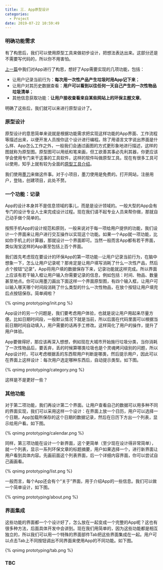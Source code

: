 ```yaml
---
title: 三. App原型设计
categories:
  - Project
date: 2019-07-22 10:59:49
---
```


### 明确功能需求

有了构思后，我们可以使用原型工具来做初步设计，把想法表达出来。这部分还是不需要写代码的，所以你不用害怕。

[上一篇](../App-Conception)中我们对App进行了构思，想好了App需要实现的几项功能，包括：

- 让用户记录当前行为：**每次用一次性产品产生垃圾时用App记下来**；
- 让用户对其历史数据查看：**用户可以看到以往任何一天自己产生的一次性物品垃圾清单**；
- 其他信息获取功能：**让用户接收查看来自某些网站上的环保主题文章**。

明确了这些后，我们就可以来进行原型设计了。


### 原型设计

原型设计的意思简单来说就是根据功能需求把实现这样功能的App界面、工作流程等描述出来，以便开发人员按你这个设计进行编程。除了用语言文字说出界面是什么样、App怎么工作之外，一般我们会通过画图的方式更形象地进行描述，这样的图就称为原型图。原型图可以用纸和笔来画，但工欲善其事必先利其器，你更应该学会使用专门来干这事的工具软件，这样的软件叫做原型工具。现在有很多工具可以使用，知乎上就有较为全面的[原型工具介绍](https://www.zhihu.com/question/19592829)。

我们使用[墨刀](https://modao.cc)来做这件事。对于小项目，墨刀使用是免费的。打开网站，注册用户，登陆，创建项目，此处不赘。

### 一个功能：记录

App的设计本身并不是信息领域的事儿，而是是设计领域的。一般大型的App会有专门的设计专业人士来完成设计过程。现在我们请不起专业人员来帮你做，那就自己动手做个简单的。

按照手机App的设计规范和原则，一般来说对于每一项给用户提供的功能，我们设计一个界面来让用户进行交互操作以实现这个功能。如果一个App就一项功能，比如你手机上的计算器，那就设计一个界面即可。当然一般而言App都有若干界面，类似淘宝这样的App甚至包括上百个界面。

我们首先考虑现在要设计的环保App的第一项功能--让用户记录当前行为，在脑中想象一下，怎么让用户记录呢？那肯定是让用户填写消耗了什么一次性产品，然后点个按钮“记录”，App将用户填的数据保存下来，记录功能就这样完成。所以界面上应该有若干输入框让用户输入你需要记录的信息，例如包括：时间、物品、数量甚至地点。你可以用墨刀画出下面这样一个界面原型图，有四个输入框，让用户可以输入哪天哪个时间段消耗了什么类型的什么一次性物品，在放个按钮让用户填完后点按钮保存。简单阀啦？

{% qnimg prototyping/init.png %}

App设计的另一个问题是，我们要考虑用户体验，也就是说让用户用起来尽量方便。比如日期时间段，一般默认情况下就是当前，所以后面在代码里面可以根据当前日期时间自动填入，用户需要的话再手工修改。这样简化了用户的操作，提升了用户体验。

App要做得好，那应该再深入想想，例如现在大城市开始施行垃圾分类，当你消耗了一次性物品后，要丢弃，丢的时候算哪类垃圾也是个灵魂拷问级别的问题，所以App设计时，可以考虑根据丢的东西帮用户判断是哪类，然后提示用户，因此可以在界面上这样设计：每次用户选定哪种东西后，自动提示类型。如下图。

{% qnimg prototyping/category.png %}

这样是不是更好一些？

### 其他功能

对于第二项功能，我们再设计第二个界面。让用户查看自己的数据可以用多种不同的界面实现，我们可以采用这样一个设计：在界面上放一个日历，用户可以选择一个日期，App加载所保存的这个日期的数据记录，然后在日历下方出一个列表，显示给用户看。如下图。

{% qnimg prototyping/calendar.png %}

同样，第三项功能在设计一个新界面，这个更简单（至少现在设计得非常简单），就一个列表，显示一系列环保文章的标题摘要，用户如果选择一个，进行新界面让用户看到具体内容。先画前面这个列表界面，后一个详细内容界面，你可以尝试自己画画看。

{% qnimg prototyping/list.png %}

一般而言，每个App还会有个“关于”界面，用于介绍App的一些信息。我们可以做一个简单设计，如下图。

{% qnimg prototyping/about.png %}

### 界面集成

这些功能的界面都一个个设计好了，怎么放在一起变成一个完整的App呢？这也有很多种方法，后面具体开发中会讲到。现在我们用简单的，因为这些功能都是相互独立的，所以我们可以用一个特殊的界面部件Tab把这些界面集成在一起。用户可以点击Tab上不同按钮调出不同界面来使用App的不同功能。如下图。

{% qnimg prototyping/tab.png %}


### TBC



